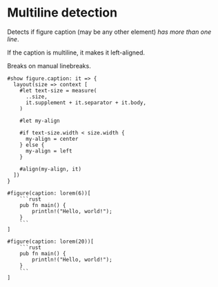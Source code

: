 # Multiline detection

Detects if figure caption (may be any other element) _has more than one line_.

If the caption is multiline, it makes it left-aligned.

<div class="warning">
 Breaks on manual linebreaks.
</div>

`````typ
#show figure.caption: it => {
  layout(size => context [
    #let text-size = measure(
      ..size,
      it.supplement + it.separator + it.body,
    )

    #let my-align

    #if text-size.width < size.width {
      my-align = center
    } else {
      my-align = left
    }

    #align(my-align, it)
  ])
}

#figure(caption: lorem(6))[
    ```rust
    pub fn main() {
        println!("Hello, world!");
    }
    ```
]

#figure(caption: lorem(20))[
    ```rust
    pub fn main() {
        println!("Hello, world!");
    }
    ```
]
`````
